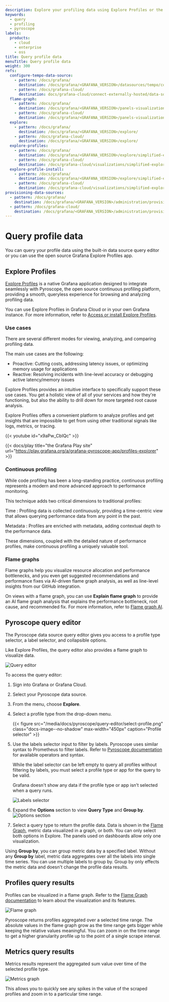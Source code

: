 ```yaml
---
description: Explore your profiling data using Explore Profiles or the Pyroscope query editor.
keywords:
  - query
  - profiling
  - pyroscope
labels:
  products:
    - cloud
    - enterprise
    - oss
title: Query profile data
menuTitle: Query profile data
weight: 300
refs:
  configure-tempo-data-source:
    - pattern: /docs/grafana/
      destination: /docs/grafana/<GRAFANA_VERSION>/datasources/tempo/configure-tempo-data-source/
    - pattern: /docs/grafana-cloud/
      destination: docs/grafana-cloud/connect-externally-hosted/data-sources/tempo/configure-tempo-data-source/
  flame-graph:
    - pattern: /docs/grafana/
      destination: /docs/grafana/<GRAFANA_VERSION>/panels-visualizations/visualizations/flame-graph/
    - pattern: /docs/grafana-cloud/
      destination: /docs/grafana/<GRAFANA_VERSION>/panels-visualizations/visualizations/flame-graph/
  explore:
    - pattern: /docs/grafana/
      destination: /docs/grafana/<GRAFANA_VERSION>/explore/
    - pattern: /docs/grafana-cloud/
      destination: /docs/grafana/<GRAFANA_VERSION>/explore/
  explore-profiles:
    - pattern: /docs/grafana/
      destination: /docs/grafana/<GRAFANA_VERSION>/explore/simplified-exploration/profiles/
    - pattern: /docs/grafana-cloud/
      destination: /docs/grafana-cloud/visualizations/simplified-exploration/profiles/
  explore-profile-install:
    - pattern: /docs/grafana/
      destination: /docs/grafana/<GRAFANA_VERSION>/explore/simplified-exploration/profiles/access/
    - pattern: /docs/grafana-cloud/
      destination: /docs/grafana-cloud/visualizations/simplified-exploration/profiles/access/
provisioning-data-sources:
  - pattern: /docs/grafana/
    destination: /docs/grafana/<GRAFANA_VERSION>/administration/provisioning/#datasources
  - pattern: /docs/grafana-cloud/
    destination: /docs/grafana/<GRAFANA_VERSION>/administration/provisioning/#datasources
---
```


# Query profile data

You can query your profile data using the built-in data source query editor or you can use the open source Grafana Explore Profiles app.

## Explore Profiles

[Explore Profiles](ref:explore-profiles) is a native Grafana application designed to integrate seamlessly with Pyroscope, the open source continuous profiling platform, providing a smooth, queryless experience for browsing and analyzing profiling data.

You can use Explore Profiles in Grafana Cloud or in your own Grafana instance.
For more information, refer to [Access or install Explore Profiles](ref:explore-profiles-install).

### Use cases

There are several different modes for viewing, analyzing, and comparing profiling data.

The main use cases are the following:

- Proactive: Cutting costs, addressing latency issues, or optimizing memory usage for applications
- Reactive: Resolving incidents with line-level accuracy or debugging active latency/memory issues

Explore Profiles provides an intuitive interface to specifically support these use cases.
You get a holistic view of all of your services and how they're functioning, but also the ability to drill down for more targeted root cause analysis.

Explore Profiles offers a convenient platform to analyze profiles and get insights that are impossible to get from using other traditional signals like logs, metrics, or tracing.

{{< youtube id="x9aPw_CbIQc" >}}

{{< docs/play title="the Grafana Play site" url="https://play.grafana.org/a/grafana-pyroscope-app/profiles-explorer" >}}

### Continuous profiling

While code profiling has been a long-standing practice, continuous profiling represents a modern and more advanced approach to performance monitoring.

This technique adds two critical dimensions to traditional profiles:

Time
: Profiling data is collected _continuously_, providing a time-centric view that allows querying performance data from any point in the past.

Metadata
: Profiles are enriched with metadata, adding contextual depth to the performance data.

These dimensions, coupled with the detailed nature of performance profiles, make continuous profiling a uniquely valuable tool.

### Flame graphs

<!-- vale Grafana.We = NO -->

Flame graphs help you visualize resource allocation and performance bottlenecks, and you even get suggested recommendations and performance fixes via AI-driven flame graph analysis, as well as line-level insights from our GitHub integration.

<!-- vale Grafana.We = YES -->

On views with a flame graph, you can use **Explain flame graph** to provide an AI flame graph analysis that explains the performance bottleneck, root cause, and recommended fix.
For more information, refer to [Flame graph AI](https://grafana.com/docs/grafana-cloud/monitor-applications/profiles/flamegraph-ai/).

## Pyroscope query editor

The Pyroscope data source query editor gives you access to a profile type selector, a label selector, and collapsible options.

Like Explore Profiles, the query editor also provides a flame graph to visualize data.

![Query editor](/media/docs/pyroscope/query-editor/query-editor.png 'Query editor')

To access the query editor:

1. Sign into Grafana or Grafana Cloud.
1. Select your Pyroscope data source.
1. From the menu, choose **Explore**.

1. Select a profile type from the drop-down menu.

   {{< figure src="/media/docs/pyroscope/query-editor/select-profile.png" class="docs-image--no-shadow" max-width="450px" caption="Profile selector" >}}

1. Use the labels selector input to filter by labels. Pyroscope uses similar syntax to Prometheus to filter labels.
   Refer to [Pyroscope documentation](https://grafana.com/docs/pyroscope/<PYROSCOPE_VERSION>/) for available operators and syntax.

   While the label selector can be left empty to query all profiles without filtering by labels, you must select a profile type or app for the query to be valid.

   Grafana doesn't show any data if the profile type or app isn’t selected when a query runs.

   ![Labels selector](/media/docs/pyroscope/query-editor/labels-selector.png 'Labels selector')

1. Expand the **Options** section to view **Query Type** and **Group by**.
   ![Options section](/media/docs/pyroscope/query-editor/options-section.png 'Options section')

1. Select a query type to return the profile data. Data is shown in the [Flame Graph](ref:flame-graph), metric data visualized in a graph, or both. You can only select both options in Explore. The panels used on dashboards allow only one visualization.

Using **Group by**, you can group metric data by a specified label.
Without any **Group by** label, metric data aggregates over all the labels into single time series.
You can use multiple labels to group by. Group by only effects the metric data and doesn't change the profile data results.

## Profiles query results

Profiles can be visualized in a flame graph.
Refer to the [Flame Graph documentation](ref:flame-graph) to learn about the visualization and its features.

![Flame graph](/media/docs/pyroscope/query-editor/flame-graph.png 'Flame graph')

Pyroscope returns profiles aggregated over a selected time range.
The absolute values in the flame graph grow as the time range gets bigger while keeping the relative values meaningful.
You can zoom in on the time range to get a higher granularity profile up to the point of a single scrape interval.

## Metrics query results

Metrics results represent the aggregated sum value over time of the selected profile type.

![Metrics graph](/media/docs/pyroscope/query-editor/metric-graph.png 'Metrics graph')

This allows you to quickly see any spikes in the value of the scraped profiles and zoom in to a particular time range.
